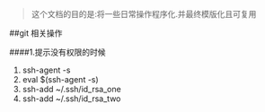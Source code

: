 > 这个文档的目的是:将一些日常操作程序化.并最终模版化且可复用

##git 相关操作

####1.提示没有权限的时候
1. ssh-agent -s
2. eval $(ssh-agent -s)
3. ssh-add ~/.ssh/id_rsa_one
4. ssh-add ~/.ssh/id_rsa_two